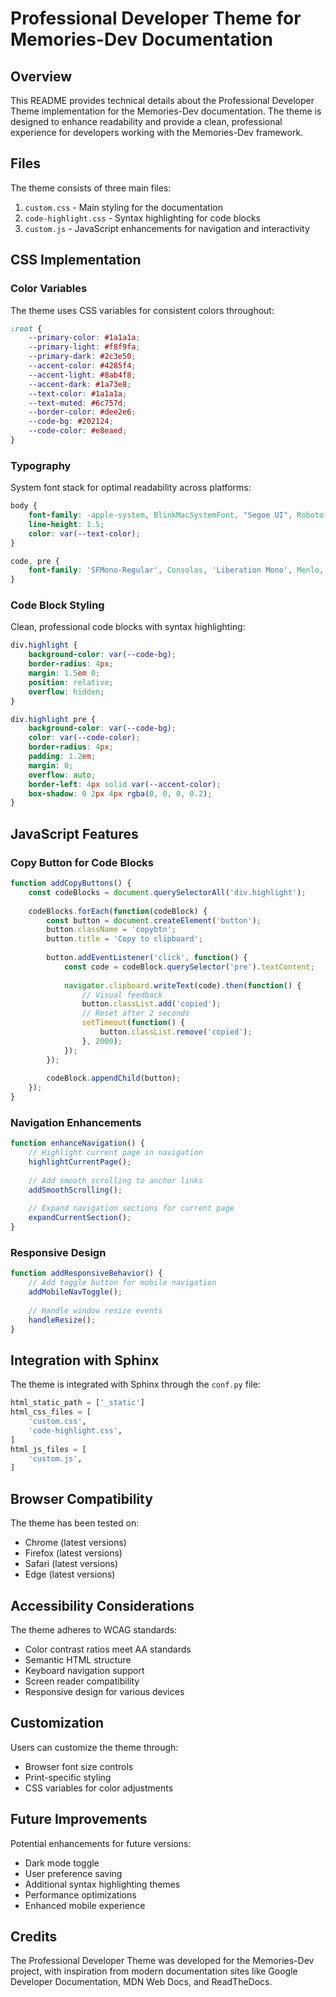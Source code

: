 # Professional Developer Theme for Memories-Dev Documentation

## Overview

This README provides technical details about the Professional Developer Theme implementation for the Memories-Dev documentation. The theme is designed to enhance readability and provide a clean, professional experience for developers working with the Memories-Dev framework.

## Files

The theme consists of three main files:

1. `custom.css` - Main styling for the documentation
2. `code-highlight.css` - Syntax highlighting for code blocks
3. `custom.js` - JavaScript enhancements for navigation and interactivity

## CSS Implementation

### Color Variables

The theme uses CSS variables for consistent colors throughout:

```css
:root {
    --primary-color: #1a1a1a;
    --primary-light: #f8f9fa;
    --primary-dark: #2c3e50;
    --accent-color: #4285f4;
    --accent-light: #8ab4f8;
    --accent-dark: #1a73e8;
    --text-color: #1a1a1a;
    --text-muted: #6c757d;
    --border-color: #dee2e6;
    --code-bg: #202124;
    --code-color: #e8eaed;
}
```

### Typography

System font stack for optimal readability across platforms:

```css
body {
    font-family: -apple-system, BlinkMacSystemFont, "Segoe UI", Roboto, Oxygen-Sans, Ubuntu, Cantarell, "Helvetica Neue", sans-serif;
    line-height: 1.5;
    color: var(--text-color);
}

code, pre {
    font-family: 'SFMono-Regular', Consolas, 'Liberation Mono', Menlo, monospace;
}
```

### Code Block Styling

Clean, professional code blocks with syntax highlighting:

```css
div.highlight {
    background-color: var(--code-bg);
    border-radius: 4px;
    margin: 1.5em 0;
    position: relative;
    overflow: hidden;
}

div.highlight pre {
    background-color: var(--code-bg);
    color: var(--code-color);
    border-radius: 4px;
    padding: 1.2em;
    margin: 0;
    overflow: auto;
    border-left: 4px solid var(--accent-color);
    box-shadow: 0 2px 4px rgba(0, 0, 0, 0.2);
}
```

## JavaScript Features

### Copy Button for Code Blocks

```javascript
function addCopyButtons() {
    const codeBlocks = document.querySelectorAll('div.highlight');
    
    codeBlocks.forEach(function(codeBlock) {
        const button = document.createElement('button');
        button.className = 'copybtn';
        button.title = 'Copy to clipboard';
        
        button.addEventListener('click', function() {
            const code = codeBlock.querySelector('pre').textContent;
            
            navigator.clipboard.writeText(code).then(function() {
                // Visual feedback
                button.classList.add('copied');
                // Reset after 2 seconds
                setTimeout(function() {
                    button.classList.remove('copied');
                }, 2000);
            });
        });
        
        codeBlock.appendChild(button);
    });
}
```

### Navigation Enhancements

```javascript
function enhanceNavigation() {
    // Highlight current page in navigation
    highlightCurrentPage();
    
    // Add smooth scrolling to anchor links
    addSmoothScrolling();
    
    // Expand navigation sections for current page
    expandCurrentSection();
}
```

### Responsive Design

```javascript
function addResponsiveBehavior() {
    // Add toggle button for mobile navigation
    addMobileNavToggle();
    
    // Handle window resize events
    handleResize();
}
```

## Integration with Sphinx

The theme is integrated with Sphinx through the `conf.py` file:

```python
html_static_path = ['_static']
html_css_files = [
    'custom.css',
    'code-highlight.css',
]
html_js_files = [
    'custom.js',
]
```

## Browser Compatibility

The theme has been tested on:
- Chrome (latest versions)
- Firefox (latest versions)
- Safari (latest versions)
- Edge (latest versions)

## Accessibility Considerations

The theme adheres to WCAG standards:
- Color contrast ratios meet AA standards
- Semantic HTML structure
- Keyboard navigation support
- Screen reader compatibility
- Responsive design for various devices

## Customization

Users can customize the theme through:
- Browser font size controls
- Print-specific styling
- CSS variables for color adjustments

## Future Improvements

Potential enhancements for future versions:
- Dark mode toggle
- User preference saving
- Additional syntax highlighting themes
- Performance optimizations
- Enhanced mobile experience

## Credits

The Professional Developer Theme was developed for the Memories-Dev project, with inspiration from modern documentation sites like Google Developer Documentation, MDN Web Docs, and ReadTheDocs. 